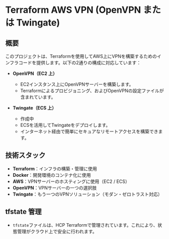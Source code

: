 # Terraform AWS VPN (OpenVPN または Twingate)

## 概要
このプロジェクトは、Terraformを使用してAWS上にVPNを構築するためのインフラコードを提供します。以下の2通りの構成に対応しています：

- **OpenVPN（EC2 上）**
  - EC2インスタンス上にOpenVPNサーバーを構築します。
  - Terraformによるプロビジョニング、およびOpenVPNの設定ファイルが含まれています。

- **Twingate（ECS 上）**
  - 作成中
  - ECSを活用してTwingateをデプロイします。
  - インターネット経由で簡単にセキュアなリモートアクセスを構築できます。

## 技術スタック
- **Terraform**：インフラの構築・管理に使用
- **Docker**：開発環境のコンテナ化に使用
- **AWS**：VPNサーバーのホスティングに使用（EC2 / ECS）
- **OpenVPN**：VPNサーバーの一つの選択肢
- **Twingate**：もう一つのVPNソリューション（モダン・ゼロトラスト対応）

## tfstate 管理
- `tfstate`ファイルは、HCP Terraformで管理されています。これにより、状態管理がクラウド上で安全に行われます。
